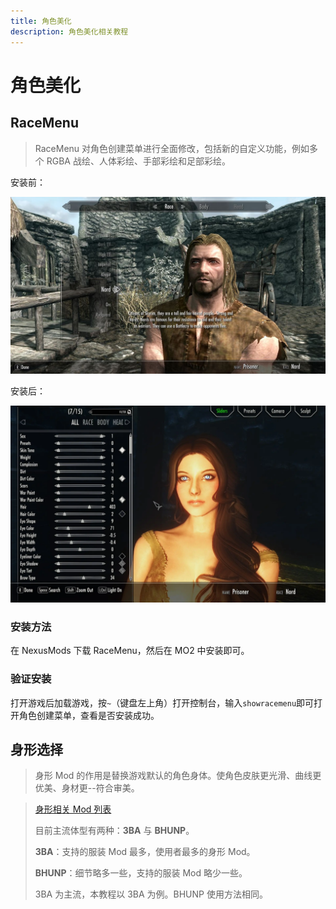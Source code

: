 ```yaml
---
title: 角色美化
description: 角色美化相关教程
---
```


# 角色美化

## RaceMenu

> RaceMenu 对角色创建菜单进行全面修改，包括新的自定义功能，例如多个 RGBA 战绘、人体彩绘、手部彩绘和足部彩绘。

安装前：

![000](./imgs/000.jpg)

安装后：

![001](./imgs/001.webp)

### 安装方法

在 NexusMods 下载 RaceMenu，然后在 MO2 中安装即可。

### 验证安装

打开游戏后加载游戏，按`~`（键盘左上角）打开控制台，输入`showracemenu`即可打开角色创建菜单，查看是否安装成功。

## 身形选择

> 身形 Mod 的作用是替换游戏默认的角色身体。使角色皮肤更光滑、曲线更优美、身材更--符合审美。

> [身形相关 Mod 列表](/docs/mods/character/body/#身形-mod)
>
> 目前主流体型有两种：**3BA** 与 **BHUNP**。
>
> **3BA**：支持的服装 Mod 最多，使用者最多的身形 Mod。
>
> **BHUNP**：细节略多一些，支持的服装 Mod 略少一些。
>
> 3BA 为主流，本教程以 3BA 为例。BHUNP 使用方法相同。
